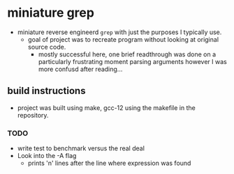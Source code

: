 # miniature grep
* miniature reverse engineerd `grep` with just the purposes I typically use.
    * goal of project was to recreate program without looking at original source code.
        - mostly successful here, one brief readthrough was done on a particularly frustrating moment parsing arguments however I was more confusd after reading...

## build instructions
* project was built using make, gcc-12 using the makefile in the repository.

### TODO
* write test to benchmark versus the real deal
* Look into the -A flag 
	- prints 'n' lines after the line where expression was found
